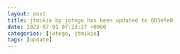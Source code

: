 ```yaml
---
layout: post
title: jtmikie by jotego has been updated to 603efe8
date: 2023-07-01 07:23:27 +0000
categories: [jotego, jtmikie]
tags: [update]
---
```


